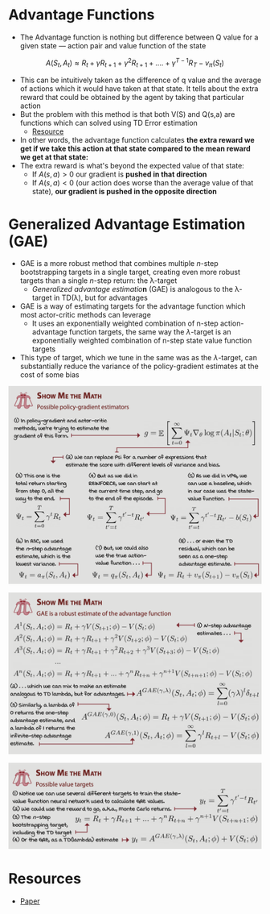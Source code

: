 # Advantage Functions

- The Advantage function is nothing but difference between Q value for a given state — action pair and value function of the state

$$
A(S_t, A_t) \approx R_t + \gamma R_{t+1} + \gamma^2 R_{t+1} + .... + \gamma^{T-1} R_{T} - v_\pi(S_t)
$$

- This can be intuitively taken as the difference of q value and the average of actions which it would have taken at that state. It tells about the extra reward that could be obtained by the agent by taking that particular action
- But the problem with this method is that both V(S) and Q(s,a) are functions which can solved using TD Error estimation
    - [Resource](https://medium.com/mindboard/advantage-function-in-deep-reinforcement-learning-39a0d809c1ff)
- In other words, the advantage function calculates **the extra reward we get if we take this action at that state compared to the mean reward we get at that state:**
- The extra reward is what's beyond the expected value of that state:
    - If $A(s,a) > 0$ our gradient is **pushed in that direction**
    - If $A(s,a) < 0$ (our action does worse than the average value of that state), **our gradient is pushed in the opposite direction**

# Generalized Advantage Estimation (GAE)

- GAE is a more robust method that combines multiple *n*-step bootstrapping targets in a single target, creating even more robust targets than a single *n*-step return: the λ-target
    - *Generalized advantage estimatio***n** (GAE) is analogous to the λ-target in TD(λ), but for advantages
- GAE is a way of estimating targets for the advantage function which most actor-critic methods can leverage
    - It uses an exponentially weighted combination of n-step action-advantage function targets, the same way the $\lambda$-target is an exponentially weighted combination of n-step state value function targets
- This type of target, which we tune in the same was as the $\lambda$-target, can substantially reduce the variance of the policy-gradient estimates at the cost of some bias

![Untitled](./Advantage%20Functions%20&%20GAE/Untitled.png)

![Untitled](./Advantage%20Functions%20&%20GAE/Untitled%201.png)

![Untitled](./Advantage%20Functions%20&%20GAE/Untitled%202.png)

# Resources

- [Paper](https://arxiv.org/pdf/1506.02438.pdf)